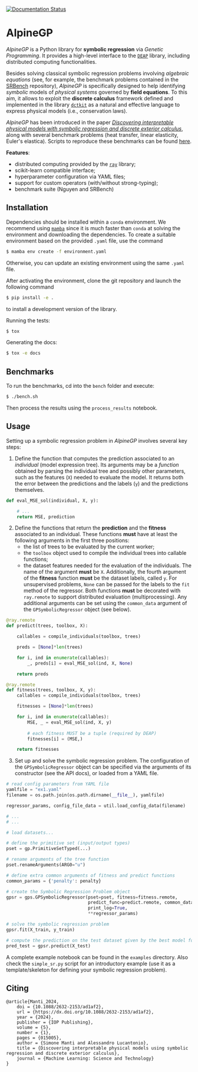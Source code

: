 [![Documentation Status](https://readthedocs.org/projects/alpine/badge/?version=latest)](https://alpine.readthedocs.io/en/latest/?badge=latest)

# AlpineGP

_AlpineGP_ is a Python library for **symbolic regression** via _Genetic Programming_.
It provides a high-level interface to the [`DEAP`](https://github.com/alucantonio/DEAP)
library, including distributed computing functionalities.

Besides solving classical symbolic regression problems involving _algebraic equations_
(see, for example, the benchmark problems contained in the
[SRBench](https://github.com/cavalab/srbench) repository), _AlpineGP_ is specifically
designed to help identifying _symbolic_ models of _physical systems_ governed by **field equations**.
To this aim, it allows to exploit the **discrete calculus** framework defined and implemented in the library
[`dctkit`](https://github.com/alucantonio/dctkit) as a natural and effective language to express physical models
(i.e., conservation laws).

_AlpineGP_ has been introduced in the paper [_Discovering interpretable physical models
with symbolic regression and discrete exterior calculus_](https://iopscience.iop.org/article/10.1088/2632-2153/ad1af2),
along with several benchmark problems (heat transfer, linear elasticity, Euler's
elastica). Scripts to reproduce these benchmarks can be found [here](https://github.com/alucantonio/MLST2024_SRDEC).

**Features**:
- distributed computing provided by the [`ray`](https://www.ray.io) library;
- scikit-learn compatible interface;
- hyperparameter configuration via YAML files;
- support for custom operators (with/without strong-typing);
- benchmark suite (Nguyen and SRBench) 

## Installation

Dependencies should be installed within a `conda` environment. We recommend using
[`mamba`](https://github.com/mamba-org/mamba) since it is much faster than `conda` at
solving the environment and downloading the dependencies. To create a suitable
environment based on the provided `.yaml` file, use the command

```bash
$ mamba env create -f environment.yaml
```

Otherwise, you can update an existing environment using the same `.yaml` file.

After activating the environment, clone the git repository and launch the following command

```bash
$ pip install -e .
```

to install a development version of the library.

Running the tests:

```bash
$ tox
```

Generating the docs:

```bash
$ tox -e docs
```

## Benchmarks

To run the benchmarks, cd into the `bench` folder and execute:
```bash
$ ./bench.sh
```
Then process the results using the `process_results` notebook.

## Usage

Setting up a symbolic regression problem in _AlpineGP_ involves several key steps:

1. Define the function that computes the prediction associated to an _individual_
(model expression tree). Its arguments may be a _function_ obtained by parsing the
individual tree and possibly other parameters, such as the features (`X`) needed to evaluate
the model. It returns both the error between the predictions and the labels (`y`) and
the predictions themselves. 
```python
def eval_MSE_sol(individual, X, y):

    # ...
    return MSE, prediction
```

2. Define the functions that return the **prediction** and the **fitness** 
   associated to an individual. These functions **must** have at least the following
   arguments in the first three positions:
   - the list of trees to be evaluated by the current worker;
   - the `toolbox` object used to compile the individual trees into callable functions;
   - the dataset features needed for the evaluation of the individuals. The name of the argument **must** be `X`.
   Additionally, the fourth argument of the **fitness** function **must** be the dataset
   labels, called `y`. For unsupervised problems, `None` can be passed for the labels to the `fit`
   method of the regressor.
   Both functions **must** be decorated with `ray.remote` to support
   distributed evaluation (multiprocessing). Any additional arguments can be set using
   the `common_data` argument of the `GPSymbolicRegressor` object (see below). 
```python
@ray.remote
def predict(trees, toolbox, X):

    callables = compile_individuals(toolbox, trees)

    preds = [None]*len(trees)

    for i, ind in enumerate(callables):
        _, preds[i] = eval_MSE_sol(ind, X, None)

    return preds

@ray.remote
def fitness(trees, toolbox, X, y):
    callables = compile_individuals(toolbox, trees)

    fitnesses = [None]*len(trees)

    for i, ind in enumerate(callables):
        MSE, _ = eval_MSE_sol(ind, X, y)
        
        # each fitness MUST be a tuple (required by DEAP)
        fitnesses[i] = (MSE,)

    return fitnesses
```

3. Set up and solve the symbolic regression problem. The configuration of the
   `GPSymbolicRegressor` object can be specified via the arguments of its constructor
   (see the API docs), or loaded from a YAML file.
```python
# read config parameters from YAML file
yamlfile = "ex1.yaml"
filename = os.path.join(os.path.dirname(__file__), yamlfile)

regressor_params, config_file_data = util.load_config_data(filename)

# ...
# ...

# load datasets...

# define the primitive set (input/output types)
pset = gp.PrimitiveSetTyped(...)

# rename arguments of the tree function
pset.renameArguments(ARG0="u")

# define extra common arguments of fitness and predict functions
common_params = {'penalty': penalty}

# create the Symbolic Regression Problem object
gpsr = gps.GPSymbolicRegressor(pset=pset, fitness=fitness.remote,
                               predict_func=predict.remote, common_data=common_params,
                               print_log=True, 
                               **regressor_params)

# solve the symbolic regression problem
gpsr.fit(X_train, y_train)

# compute the prediction on the test dataset given by the best model found during the SR
pred_test = gpsr.predict(X_test)
```

A complete example notebook can be found in the `examples` directory. Also check the
`simple_sr.py` script for an introductory example (use it as a template/skeleton for
defining your symbolic regression problem).

## Citing
```
@article{Manti_2024,
    doi = {10.1088/2632-2153/ad1af2},
    url = {https://dx.doi.org/10.1088/2632-2153/ad1af2},
    year = {2024},
    publisher = {IOP Publishing},
    volume = {5},
    number = {1},
    pages = {015005},
    author = {Simone Manti and Alessandro Lucantonio},
    title = {Discovering interpretable physical models using symbolic regression and discrete exterior calculus},
    journal = {Machine Learning: Science and Technology}
}
```